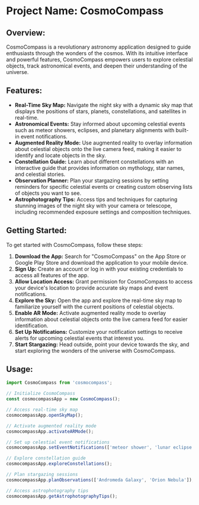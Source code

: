 # Project Name: CosmoCompass

## Overview:
CosmoCompass is a revolutionary astronomy application designed to guide enthusiasts through the wonders of the cosmos. With its intuitive interface and powerful features, CosmoCompass empowers users to explore celestial objects, track astronomical events, and deepen their understanding of the universe.

## Features:
- **Real-Time Sky Map:** Navigate the night sky with a dynamic sky map that displays the positions of stars, planets, constellations, and satellites in real-time.
- **Astronomical Events:** Stay informed about upcoming celestial events such as meteor showers, eclipses, and planetary alignments with built-in event notifications.
- **Augmented Reality Mode:** Use augmented reality to overlay information about celestial objects onto the live camera feed, making it easier to identify and locate objects in the sky.
- **Constellation Guide:** Learn about different constellations with an interactive guide that provides information on mythology, star names, and celestial stories.
- **Observation Planner:** Plan your stargazing sessions by setting reminders for specific celestial events or creating custom observing lists of objects you want to see.
- **Astrophotography Tips:** Access tips and techniques for capturing stunning images of the night sky with your camera or telescope, including recommended exposure settings and composition techniques.

## Getting Started:
To get started with CosmoCompass, follow these steps:
1. **Download the App:** Search for "CosmoCompass" on the App Store or Google Play Store and download the application to your mobile device.
2. **Sign Up:** Create an account or log in with your existing credentials to access all features of the app.
3. **Allow Location Access:** Grant permission for CosmoCompass to access your device's location to provide accurate sky maps and event notifications.
4. **Explore the Sky:** Open the app and explore the real-time sky map to familiarize yourself with the current positions of celestial objects.
5. **Enable AR Mode:** Activate augmented reality mode to overlay information about celestial objects onto the live camera feed for easier identification.
6. **Set Up Notifications:** Customize your notification settings to receive alerts for upcoming celestial events that interest you.
7. **Start Stargazing:** Head outside, point your device towards the sky, and start exploring the wonders of the universe with CosmoCompass.

## Usage:
```javascript
import CosmoCompass from 'cosmocompass';

// Initialize CosmoCompass
const cosmocompassApp = new CosmoCompass();

// Access real-time sky map
cosmocompassApp.openSkyMap();

// Activate augmented reality mode
cosmocompassApp.activateARMode();

// Set up celestial event notifications
cosmocompassApp.setEventNotifications(['meteor shower', 'lunar eclipse']);

// Explore constellation guide
cosmocompassApp.exploreConstellations();

// Plan stargazing sessions
cosmocompassApp.planObservations(['Andromeda Galaxy', 'Orion Nebula']);

// Access astrophotography tips
cosmocompassApp.getAstrophotographyTips();
